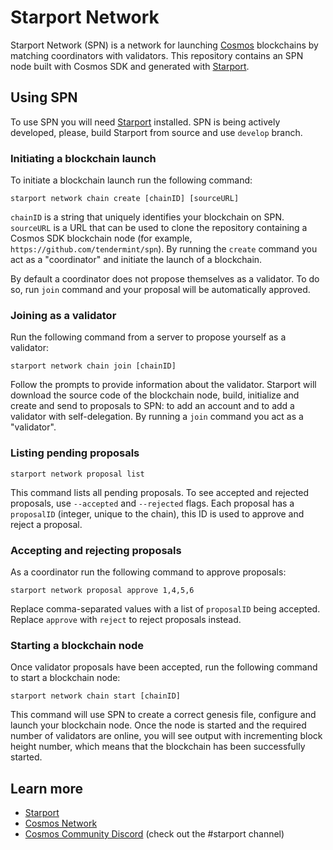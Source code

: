 # Starport Network

Starport Network (SPN) is a network for launching [Cosmos](https://cosmos.network) blockchains by matching coordinators with validators. This repository contains an SPN node built with Cosmos SDK and generated with [Starport](https://github.com/tendermint/starport).

## Using SPN

To use SPN you will need [Starport](https://github.com/tendermint/starport) installed. SPN is being actively developed, please, build Starport from source and use `develop` branch.

### Initiating a blockchain launch

To initiate a blockchain launch run the following command:

```
starport network chain create [chainID] [sourceURL]
```

`chainID` is a string that uniquely identifies your blockchain on SPN. `sourceURL` is a URL that can be used to clone the repository containing a Cosmos SDK blockchain node (for example, `https://github.com/tendermint/spn`). By running the `create` command you act as a "coordinator" and initiate the launch of a blockchain.

By default a coordinator does not propose themselves as a validator. To do so, run `join` command and your proposal will be automatically approved.

### Joining as a validator

Run the following command from a server to propose yourself as a validator:

```
starport network chain join [chainID]
```

Follow the prompts to provide information about the validator. Starport will download the source code of the blockchain node, build, initialize and create and send to proposals to SPN: to add an account and to add a validator with self-delegation. By running a `join` command you act as a "validator".

### Listing pending proposals

```
starport network proposal list
```

This command lists all pending proposals. To see accepted and rejected proposals, use `--accepted` and `--rejected` flags. Each proposal has a `proposalID` (integer, unique to the chain), this ID is used to approve and reject a proposal.

### Accepting and rejecting proposals

As a coordinator run the following command to approve proposals:

```
starport network proposal approve 1,4,5,6
```

Replace comma-separated values with a list of `proposalID` being accepted. Replace `approve` with `reject` to reject proposals instead.

### Starting a blockchain node

Once validator proposals have been accepted, run the following command to start a blockchain node:

```
starport network chain start [chainID]
```

This command will use SPN to create a correct genesis file, configure and launch your blockchain node. Once the node is started and the required number of validators are online, you will see output with incrementing block height number, which means that the blockchain has been successfully started.

## Learn more

* [Starport](https://github.com/tendermint/starport)
* [Cosmos Network](https://cosmos.network)
* [Cosmos Community Discord](https://discord.com/invite/W8trcGV) (check out the #starport channel)